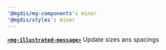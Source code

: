 ```yaml
---
'@mgdis/mg-components': minor
'@mgdis/styles': minor
---
```


[**`<mg-illustrated-message>`**](http://core.pages.mgdis.fr/core-ui/core-ui/storybook/?path=/docs/molecules-mg-illustrated-message--docs) Update sizes ans spacings

